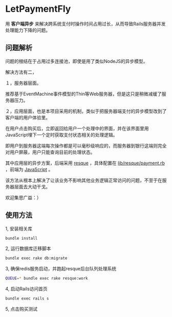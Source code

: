 LetPaymentFly
=============
用 **客户端异步** 来解决跨系统支付时操作时间占用过长，从而导致Rails服务器并发处理能力下降的问题。

问题解析
-------------
问题的根结在于占用过多连接池，即使是用了类似NodeJS的异步模型。

解决方法有二，

１，服务器层面。

推荐基于EventMachine事件模型的Thin等Web服务器，但是这只是稍微减缓了服务器压力。

２，应用层面，也是本项目采用的机制，类似于把服务器端支付的异步模型改到了客户端的用户体验里。

在用户点击购买后，立即返回给用户一个处理中的界面，并在该界面里用JavaScript埋下一个定时获取支付状态相关的处理逻辑。

即用户到服务器这端每次操作都是可以毫秒级响应的，而服务器到银行这端则完全对用户屏蔽，用户只能查询目前的处理状态。

其中应用层的异步方案，后端采用 [resque](http://github.com/resque/resque) ，具体配置在 [lib/resque/payment.rb](https://github.com/mvj3/LetPaymentFly/blob/master/lib/resque/payment.rb) ，前端为 [JavaScript](https://github.com/mvj3/LetPaymentFly/blob/master/app/views/payment/buy.html.haml) 。

该方法从根本上解决了让该业务不影响其他业务逻辑正常访问的问题，不至于在服务器层面去大动干戈。

欢迎集思广益：）

使用方法
-------------
1, 安装相关库

```bash
bundle install
```

2, 运行数据库迁移脚本
```bash
bundle exec rake db:migrate
```

3, 确保redis服务启动，并跑起resque后台队列处理系统

```bash
QUEUE=* bundle exec rake resque:work
```

4, 启动Rails访问首页

```bash
bundle exec rails s
```

5, 点击购买测试

